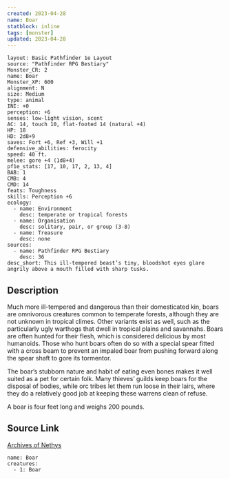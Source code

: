 ```yaml
---
created: 2023-04-28
name: Boar
statblock: inline
tags: [monster]
updated: 2023-04-28
---
```

```statblock
layout: Basic Pathfinder 1e Layout
source: "Pathfinder RPG Bestiary"
Monster_CR: 2
name: Boar
Monster_XP: 600
alignment: N
size: Medium
type: animal
INI: +0
perception: +6
senses: low-light vision, scent
AC: 14, touch 10, flat-footed 14 (natural +4)
HP: 18
HD: 2d8+9
saves: Fort +6, Ref +3, Will +1
defensive_abilities: ferocity
speed: 40 ft.
melee: gore +4 (1d8+4)
pf1e_stats: [17, 10, 17, 2, 13, 4]
BAB: 1
CMB: 4
CMD: 14
feats: Toughness
skills: Perception +6
ecology:
  - name: Environment
    desc: temperate or tropical forests
  - name: Organisation
    desc: solitary, pair, or group (3-8)
  - name: Treasure
    desc: none
sources:
  - name: Pathfinder RPG Bestiary
    desc: 36
desc_short: This ill-tempered beast’s tiny, bloodshot eyes glare angrily above a mouth filled with sharp tusks.
```
## Description
Much more ill-tempered and dangerous than their domesticated kin, boars are omnivorous creatures common to temperate forests, although they are not unknown in tropical climes. Other variants exist as well, such as the particularly ugly warthogs that dwell in tropical plains and savannahs. Boars are often hunted for their flesh, which is considered delicious by most humanoids. Those who hunt boars often do so with a special spear fitted with a cross beam to prevent an impaled boar from pushing forward along the spear shaft to gore its tormentor.

The boar’s stubborn nature and habit of eating even bones makes it well suited as a pet for certain folk. Many thieves’ guilds keep boars for the disposal of bodies, while orc tribes let them run loose in their lairs, where they do a relatively good job at keeping these warrens clean of refuse.

A boar is four feet long and weighs 200 pounds.
## Source Link
[Archives of Nethys](https://aonprd.com/MonsterDisplay.aspx?ItemName=Boar)
```encounter-table
name: Boar
creatures:
  - 1: Boar
```
